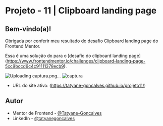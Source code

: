 # Projeto - 11 | Clipboard landing page

## Bem-vindo(a)!

Obrigada por conferir meu resultado do desafio Clipboard landing page do Frontend Mentor.

Essa é uma solução do para o [desafio do clipboard landing page] (https://www.frontendmentor.io/challenges/clipboard-landing-page-5cc9bccd6c4c91111378ecb9).


![Uploading captura.png…]()
![captura](https://github.com/Tatyane-Goncalves/projeto11/assets/135237271/119c676d-2ecc-4525-98e2-e98a3e66c036)


- URL do site ativo: (https://tatyane-goncalves.github.io/projeto11/)



## Autor
- Mentor de Frontend - [@Tatyane-Goncalves](https://www.frontendmentor.io/profile/Tatyane-Goncalves)
- LinkedIn - [@tatyanegoncalves](https://www.linkedin.com/in/tatyanegoncalves/)
